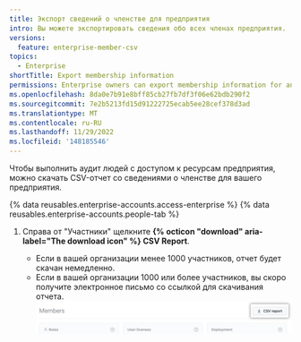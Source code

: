 ```yaml
---
title: Экспорт сведений о членстве для предприятия
intro: Вы можете экспортировать сведения обо всех членах предприятия.
versions:
  feature: enterprise-member-csv
topics:
  - Enterprise
shortTitle: Export membership information
permissions: Enterprise owners can export membership information for an enterprise.
ms.openlocfilehash: 8da0e7b91e8bff85cb27fb7df3f06e62bdb290f2
ms.sourcegitcommit: 7e2b5213fd15d91222725ecab5ee28cef378d3ad
ms.translationtype: MT
ms.contentlocale: ru-RU
ms.lasthandoff: 11/29/2022
ms.locfileid: '148185546'
---
```

Чтобы выполнить аудит людей с доступом к ресурсам предприятия, можно скачать CSV-отчет со сведениями о членстве для вашего предприятия.

{% data reusables.enterprise-accounts.access-enterprise %} {% data reusables.enterprise-accounts.people-tab %}
1. Справа от "Участники" щелкните **{% octicon "download" aria-label="The download icon" %} CSV Report**.

   - Если в вашей организации менее 1000 участников, отчет будет скачан немедленно.
   - Если в вашей организации 1000 или более участников, вы скоро получите электронное письмо со ссылкой для скачивания отчета.
   ![Снимок экрана: кнопка "Отчет CSV"](/assets/images/help/business-accounts/csv-report-button.png)
